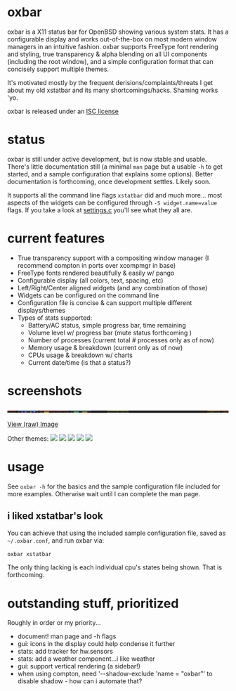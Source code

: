 # oxbar

oxbar is a X11 status bar for OpenBSD showing various system stats.
It has a configurable display and works out-of-the-box on most modern window
managers in an intuitive fashion.
oxbar supports FreeType font rendering and styling, true transparency & alpha
blending on all UI components (including the root window), and a simple
configuration format that can concisely support multiple themes.

It's motivated mostly by the frequent derisions/complaints/threats I get about
my old xstatbar and its many shortcomings/hacks. Shaming works 'yo.

oxbar is released under an
[ISC license](https://github.com/ryanflannery/oxbar/blob/master/LICENSE)

# status

oxbar is still under active development, but is now stable and usable. There's
little documentation still (a minimal `man` page but a usable `-h` to get
started, and a sample configuration that explains some options).
Better documentation is forthcoming, once development settles. Likely soon.

It supports all the command line flags `xstatbar` did and much more... most
aspects of the widgets can be configured through `-S widget.name=value` flags.
If you take a look at
[settings.c](https://github.com/ryanflannery/oxbar/blob/master/settings.c)
you'll see what they all are.

# current features

   * True transparency support with a compositing window manager
     (I recommend compton in ports over xcompmgr in base)
   * FreeType fonts rendered beautifully & easily w/ pango
   * Configurable display (all colors, text, spacing, etc)
   * Left/Right/Center aligned widgets (and any combination of those)
   * Widgets can be configured on the command line
   * Configuration file is concise & can support multiple different displays/themes
   * Types of stats supported:
      * Battery/AC status, simple progress bar, time remaining
      * Volume level w/ progress bar (mute status forthcoming )
      * Number of processes (current total # processes only as of now)
      * Memory usage & breakdown (current only as of now)
      * CPUs usage & breakdown w/ charts
      * Current date/time (is that a status?)

# screenshots

![](images/default.png)

[View (raw) Image](images/default.png?raw=true)

Other themes:
![](images/themes-islands.png)
![](images/themes-islands-colorful.png)
![](images/themes-minimal.png)
![](images/themes-ryan.png)
![](images/themes-xstatbar.png)

# usage

See `oxbar -h` for the basics and the sample configuration file included for
more examples. Otherwise wait until I can complete the man page.

## i liked xstatbar's look

You can achieve that using the included sample configuration file, saved as
`~/.oxbar.conf`, and run oxbar via:
```bash
oxbar xstatbar
```

The only thing lacking is each individual cpu's states being shown. That is
forthcoming.

# outstanding stuff, prioritized

Roughly in order or my priority...

   * document! man page and -h flags
   * gui: icons in the display could help condense it further
   * stats: add tracker for hw.sensors
   * stats: add a weather component...i like weather
   * gui: support vertical rendering (a sidebar!)
   * when using compton, need '--shadow-exclude 'name = "oxbar"' to disable
     shadow - how can i automate that?
